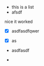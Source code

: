 *   this is a list
*   afsdf

nice it worked

*   [x] asdfasdfqwer

*   [x] as

<!---->

*   asdfasdf

*
